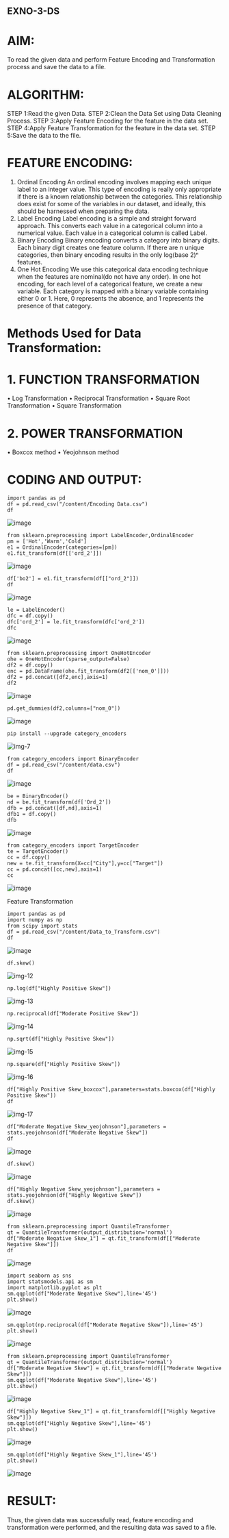 ## EXNO-3-DS

# AIM:
To read the given data and perform Feature Encoding and Transformation process and save the data to a file.

# ALGORITHM:
STEP 1:Read the given Data.
STEP 2:Clean the Data Set using Data Cleaning Process.
STEP 3:Apply Feature Encoding for the feature in the data set.
STEP 4:Apply Feature Transformation for the feature in the data set.
STEP 5:Save the data to the file.

# FEATURE ENCODING:
1. Ordinal Encoding
An ordinal encoding involves mapping each unique label to an integer value. This type of encoding is really only appropriate if there is a known relationship between the categories. This relationship does exist for some of the variables in our dataset, and ideally, this should be harnessed when preparing the data.
2. Label Encoding
Label encoding is a simple and straight forward approach. This converts each value in a categorical column into a numerical value. Each value in a categorical column is called Label.
3. Binary Encoding
Binary encoding converts a category into binary digits. Each binary digit creates one feature column. If there are n unique categories, then binary encoding results in the only log(base 2)ⁿ features.
4. One Hot Encoding
We use this categorical data encoding technique when the features are nominal(do not have any order). In one hot encoding, for each level of a categorical feature, we create a new variable. Each category is mapped with a binary variable containing either 0 or 1. Here, 0 represents the absence, and 1 represents the presence of that category.

# Methods Used for Data Transformation:
  # 1. FUNCTION TRANSFORMATION
• Log Transformation
• Reciprocal Transformation
• Square Root Transformation
• Square Transformation
  # 2. POWER TRANSFORMATION
• Boxcox method
• Yeojohnson method

# CODING AND OUTPUT:
```
import pandas as pd
df = pd.read_csv("/content/Encoding Data.csv")
df
```
![image](https://github.com/user-attachments/assets/9bc7da00-0da9-4e38-934b-81482715c330)

```
from sklearn.preprocessing import LabelEncoder,OrdinalEncoder
pm = ['Hot','Warm','Cold']
e1 = OrdinalEncoder(categories=[pm])
e1.fit_transform(df[['ord_2']])
```

![image](https://github.com/user-attachments/assets/3e08076d-cf49-48e9-b816-dd4f7138d9ec)

```
df['bo2'] = e1.fit_transform(df[["ord_2"]])
df
```
![image](https://github.com/user-attachments/assets/d96f3ea7-9dd9-4eae-8b23-7d5d180eb2ec)

```
le = LabelEncoder()
dfc = df.copy()
dfc['ord_2'] = le.fit_transform(dfc['ord_2'])
dfc
```
![image](https://github.com/user-attachments/assets/3d5e3e50-68a2-4c84-852b-ab20c3e6c2bf)

```
from sklearn.preprocessing import OneHotEncoder
ohe = OneHotEncoder(sparse_output=False)
df2 = df.copy()
enc = pd.DataFrame(ohe.fit_transform(df2[['nom_0']]))
df2 = pd.concat([df2,enc],axis=1)
df2
```
![image](https://github.com/user-attachments/assets/407d05ef-6ab6-464a-83e4-0c798fc39545)

```
pd.get_dummies(df2,columns=["nom_0"])
```
![image](https://github.com/user-attachments/assets/68a6e161-713e-4a42-be04-4cd4d82feb5e)

```
pip install --upgrade category_encoders
```
![img-7](https://github.com/user-attachments/assets/74b0ffb8-000f-41c4-844e-d8b28ace2f8c)

```
from category_encoders import BinaryEncoder
df = pd.read_csv("/content/data.csv")
df
```

![image](https://github.com/user-attachments/assets/1298db35-e15f-4367-9246-6723332f5c9b)

```
be = BinaryEncoder()
nd = be.fit_transform(df['Ord_2'])
dfb = pd.concat([df,nd],axis=1)
dfb1 = df.copy()
dfb
```

![image](https://github.com/user-attachments/assets/1e076e4b-c661-4c1b-8d17-96b1f7dd62cf)

```
from category_encoders import TargetEncoder
te = TargetEncoder()
cc = df.copy()
new = te.fit_transform(X=cc["City"],y=cc["Target"])
cc = pd.concat([cc,new],axis=1)
cc
```

![image](https://github.com/user-attachments/assets/cacfcb0d-f42e-4414-9c0c-84b467dae0cc)

Feature Transformation
```
import pandas as pd
import numpy as np
from scipy import stats
df = pd.read_csv("/content/Data_to_Transform.csv")
df
```

![image](https://github.com/user-attachments/assets/a2e343c3-103b-4c97-bd77-fc889e5abed7)

```
df.skew()
```

![img-12](https://github.com/user-attachments/assets/8f181956-0cd8-4517-b079-1ddc6c4ffea5)

```
np.log(df["Highly Positive Skew"])
```

![img-13](https://github.com/user-attachments/assets/9eb9e2b6-65fe-43e7-8efe-fe3c7ef87500)

```
np.reciprocal(df["Moderate Positive Skew"])
```

![img-14](https://github.com/user-attachments/assets/0328d97b-3e44-47f7-8dc8-91c4af3fd726)

```
np.sqrt(df["Highly Positive Skew"])
```

![img-15](https://github.com/user-attachments/assets/53988917-bdd5-4547-860b-76e4de5e96d5)

```
np.square(df["Highly Positive Skew"])
```

![img-16](https://github.com/user-attachments/assets/2d061ab2-cbe2-4856-87f6-94fb7a9fbd5c)

```
df["Highly Positive Skew_boxcox"],parameters=stats.boxcox(df["Highly Positive Skew"])
df
```

![img-17](https://github.com/user-attachments/assets/b1e3d361-55d2-4e02-a7d1-415cfeb5b90e)

```
df["Moderate Negative Skew_yeojohnson"],parameters = stats.yeojohnson(df["Moderate Negative Skew"])
df
```

![image](https://github.com/user-attachments/assets/a8e35562-1fa0-4f0f-a749-40214b7375fd)

```
df.skew()
```

![image](https://github.com/user-attachments/assets/018c3a1d-6def-44cf-8748-e261f1043ce6)

```
df["Highly Negative Skew_yeojohnson"],parameters = stats.yeojohnson(df["Highly Negative Skew"])
df.skew()
```

![image](https://github.com/user-attachments/assets/8c53111a-5503-415f-8d59-7fb9440f18ff)

```
from sklearn.preprocessing import QuantileTransformer
qt = QuantileTransformer(output_distribution='normal')
df["Moderate Negative Skew_1"] = qt.fit_transform(df[["Moderate Negative Skew"]])
df
```

![image](https://github.com/user-attachments/assets/50414eb2-cbbe-4fa3-a436-65e4dc4d2836)

```
import seaborn as sns
import statsmodels.api as sm
import matplotlib.pyplot as plt
sm.qqplot(df["Moderate Negative Skew"],line='45')
plt.show()
```

![image](https://github.com/user-attachments/assets/f7b3e226-08bf-4ca7-adfa-b510b75456d6)

```
sm.qqplot(np.reciprocal(df["Moderate Negative Skew"]),line='45')
plt.show()
```

![image](https://github.com/user-attachments/assets/034128f7-d98d-4caf-b6b6-22ea5bdadc50)

```
from sklearn.preprocessing import QuantileTransformer
qt = QuantileTransformer(output_distribution='normal')
df["Moderate Negative Skew"] = qt.fit_transform(df[["Moderate Negative Skew"]])
sm.qqplot(df["Moderate Negative Skew"],line='45')
plt.show()
```

![image](https://github.com/user-attachments/assets/ed90fd0d-d96e-4f58-aca8-42bbe6ada9f2)

```
df["Highly Negative Skew_1"] = qt.fit_transform(df[["Highly Negative Skew"]])
sm.qqplot(df["Highly Negative Skew"],line='45')
plt.show()
```

![image](https://github.com/user-attachments/assets/29b28f07-7468-4bc0-9eef-845f845830a4)

```
sm.qqplot(df["Highly Negative Skew_1"],line='45')
plt.show()
```

![image](https://github.com/user-attachments/assets/c7951833-921d-43bd-bff5-688a7710d23a)

# RESULT:
   Thus, the given data was successfully read, feature encoding and transformation were performed, and the resulting data was saved to a file.
       

